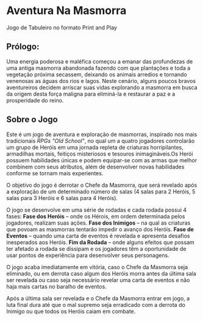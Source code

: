 # Aventura Na Masmorra
Jogo de Tabuleiro no formato Print and Play

## Prólogo:
Uma energia poderosa e maléfica começou a emanar das profundezas de uma antiga masmorra abandonada fazendo com que plantações e toda a vegetação próxima secassem, deixando os animais arredios e tornando venenosas as águas dos rios e lagos. Neste cenário, alguns poucos bravos aventureiros decidem arriscar suas vidas explorando a masmorra em busca da origem desta força maligna para eliminá-la e restaurar a paz e a prosperidade do reino.

## Sobre o Jogo
Este é um jogo de aventura e exploração de masmorras, inspirado nos mais tradicionais *RPGs "Old School"*, no qual um a quatro jogadores controlarão um grupo de Heróis em uma jornada repleta de criaturas horripilantes, armadilhas mortais, feitiços misteriosos e tesouros inimagináveis.Os Herói possuem habilidades únicas e podem equipar-se com as armas que melhor combinem com seus atributos, além de desenvolver novas habilidades conforme se tornam mais experientes.

O objetivo do jogo é derrotar o Chefe da Masmorra, que será revelado após a exploração de um determinado número de salas (4 salas para 2 Heróis, 5 salas para 3 Heróis e 6 salas para 4 Heróis).

O jogo se desenvolve em uma série de rodadas e cada rodada possui 4 fases: 
**Fase dos Heróis** – onde os Hérois, em ordem determinada pelos jogadores, realizam suas ações.
**Fase dos Inimigos** – na qual as criaturas que povoam as masmorras tentarão impedir o avanço dos Heróis.
**Fase de Eventos** – quando uma carta de eventos é revelada e apresenta desafios inesperados aos Heróis.
**Fim da Rodada** – onde alguns efeitos que possam ter afetado a rodada se dissipam e os jogadores têm a oportunidade de usar pontos de experiência para desenvolver seus personagens. 

O jogo acaba imediatamente em vitória, caso o Chefe da Masmorra seja eliminado, ou em derrota caso algum dos Heróis morra antes da última sala ser revelada ou caso seja necessário revelar uma carta de eventos e não haja mais cartas no baralho de eventos.

Após a última sala ser revelada e o Chefe da Masmorra entrar em jogo, a luta final dura até que o mal supremo seja erradicado com a derrota do Inimigo ou que todos os Heróis caiam em combate.
